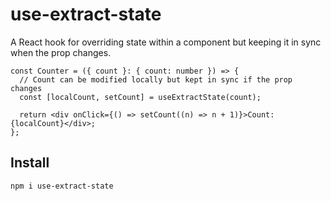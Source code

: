 # use-extract-state

A React hook for overriding state within a component but keeping it in sync when the prop changes.

```tsx
const Counter = ({ count }: { count: number }) => {
  // Count can be modified locally but kept in sync if the prop changes
  const [localCount, setCount] = useExtractState(count);

  return <div onClick={() => setCount((n) => n + 1)}>Count: {localCount}</div>;
};
```

## Install

```
npm i use-extract-state
```
